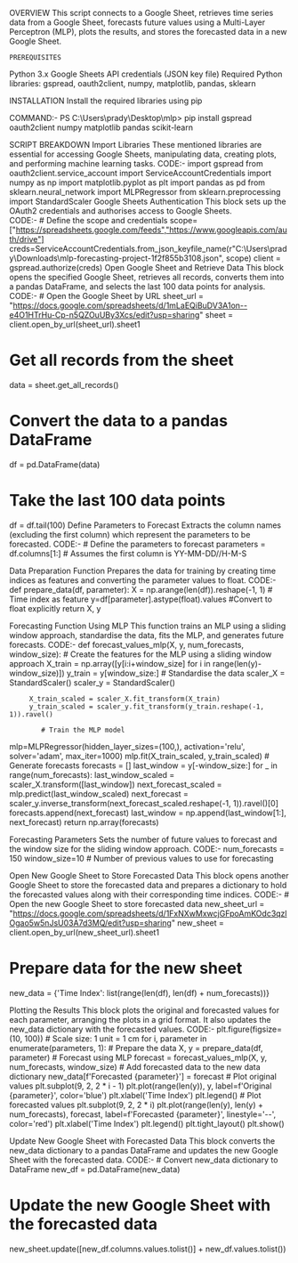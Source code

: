 OVERVIEW 
		This script connects to a Google Sheet, retrieves time series data from a Google Sheet, forecasts future values using a Multi-Layer Perceptron (MLP), plots the results, and stores the forecasted data in a new Google Sheet.

	PREREQUISITES 
Python 3.x
Google Sheets API credentials (JSON key file)
 Required Python libraries: gspread, oauth2client, numpy, matplotlib, pandas, sklearn

INSTALLATION 
	Install the required libraries using pip

COMMAND:- PS C:\Users\prady\Desktop\mlp> pip install gspread oauth2client numpy matplotlib pandas scikit-learn

SCRIPT BREAKDOWN
Import Libraries
		These mentioned libraries are essential for accessing Google Sheets, manipulating data, creating plots, and performing machine learning tasks.
CODE:-
	import gspread
from oauth2client.service_account import ServiceAccountCredentials
import numpy as np
import matplotlib.pyplot as plt
import pandas as pd
from sklearn.neural_network import MLPRegressor
from sklearn.preprocessing import StandardScaler
Google Sheets Authentication
This block sets up the OAuth2 credentials and authorises access to Google Sheets.		
CODE:-
	# Define the scope and credentials
scope=["https://spreadsheets.google.com/feeds","https://www.googleapis.com/auth/drive"]
creds=ServiceAccountCredentials.from_json_keyfile_name(r"C:\Users\prady\Downloads\mlp-forecasting-project-1f2f855b3108.json", scope)
client = gspread.authorize(creds)
Open Google Sheet and Retrieve Data
		This block opens the specified Google Sheet, retrieves all records, converts them into a pandas DataFrame, and selects the last 100 data points for analysis.
CODE:-
	# Open the Google Sheet by URL
sheet_url = "https://docs.google.com/spreadsheets/d/1mLaEQiBuDV3A1on--e4O1HTrHu-Cp-n5QZOuUBy3Xcs/edit?usp=sharing"
sheet = client.open_by_url(sheet_url).sheet1
# Get all records from the sheet
data = sheet.get_all_records()
# Convert the data to a pandas DataFrame
df = pd.DataFrame(data)
# Take the last 100 data points
df = df.tail(100)
Define Parameters to Forecast
		Extracts the column names (excluding the first column) which represent the parameters to be forecasted.
CODE:-
	# Define the parameters to forecast
parameters = df.columns[1:]  # Assumes the first column is YY-MM-DD//H-M-S

Data Preparation Function
		Prepares the data for training by creating time indices as features and converting the parameter values to float.
CODE:-
def prepare_data(df, parameter):
   	 X = np.arange(len(df)).reshape(-1, 1) # Time index as feature
    	y=df[parameter].astype(float).values #Convert to float explicitly
    	return X, y

Forecasting Function Using MLP
		This function trains an MLP using a sliding window approach, standardise the data, fits the MLP, and generates future forecasts.
CODE:-
	def forecast_values_mlp(X, y, num_forecasts, window_size):
   		 # Create the features for the MLP using a sliding window approach
   		 X_train = np.array([y[i:i+window_size] for i in range(len(y)-window_size)])
   		 y_train = y[window_size:]
  		  # Standardise the data
    		scaler_X = StandardScaler()
    		scaler_y = StandardScaler()
    
  		 X_train_scaled = scaler_X.fit_transform(X_train)
   		 y_train_scaled = scaler_y.fit_transform(y_train.reshape(-1, 1)).ravel()
    
    		# Train the MLP model
mlp=MLPRegressor(hidden_layer_sizes=(100,), activation='relu', solver='adam', max_iter=1000)
    		mlp.fit(X_train_scaled, y_train_scaled)
   		 # Generate forecasts
   		 forecasts = []
    		last_window = y[-window_size:]
   		 for _ in range(num_forecasts):
       		 last_window_scaled = scaler_X.transform([last_window])
        		next_forecast_scaled = mlp.predict(last_window_scaled)
next_forecast = scaler_y.inverse_transform(next_forecast_scaled.reshape(-1, 1)).ravel()[0]
       		 forecasts.append(next_forecast)
       		 last_window = np.append(last_window[1:], next_forecast)
   	 return np.array(forecasts)

Forecasting Parameters
	Sets the number of future values to forecast and the window size for the sliding window approach.
CODE:-
	num_forecasts = 150
window_size=10 # Number of previous values to use for forecasting

Open New Google Sheet to Store Forecasted Data
		This block opens another Google Sheet to store the forecasted data and prepares a dictionary to hold the forecasted values along with their corresponding time indices.
CODE:-
	# Open the new Google Sheet to store forecasted data
new_sheet_url = "https://docs.google.com/spreadsheets/d/1FxNXwMxwcjGFpoAmKOdc3qzlOgao5w5nJsU03A7d3MQ/edit?usp=sharing"
new_sheet = client.open_by_url(new_sheet_url).sheet1

# Prepare data for the new sheet
new_data = {'Time Index': list(range(len(df), len(df) + num_forecasts))}


Plotting the Results
		This block plots the original and forecasted values for each parameter, arranging the plots in a grid format. It also updates the new_data dictionary with the forecasted values.
CODE:-
	plt.figure(figsize=(10, 100))  # Scale size: 1 unit = 1 cm
for i, parameter in enumerate(parameters, 1):
   		 # Prepare the data
   		 X, y = prepare_data(df, parameter)
   		 # Forecast using MLP
   		 forecast = forecast_values_mlp(X, y, num_forecasts, window_size)
   		 # Add forecasted data to the new data dictionary
   		 new_data[f'Forecasted {parameter}'] = forecast
   		 # Plot original values
   		 plt.subplot(9, 2, 2 * i - 1)
   		plt.plot(range(len(y)), y, label=f'Original {parameter}', color='blue')
   		 plt.xlabel('Time Index')
    		plt.legend()
   		 # Plot forecasted values
  		 plt.subplot(9, 2, 2 * i)
 plt.plot(range(len(y), len(y) + num_forecasts), forecast, label=f'Forecasted {parameter}', linestyle='--', color='red')
    		plt.xlabel('Time Index')
   		 plt.legend()
plt.tight_layout()
plt.show()

Update New Google Sheet with Forecasted Data
		This block converts the new_data dictionary to a pandas DataFrame and updates the new Google Sheet with the forecasted data.
CODE:-
	# Convert new_data dictionary to DataFrame
new_df = pd.DataFrame(new_data)

# Update the new Google Sheet with the forecasted data
new_sheet.update([new_df.columns.values.tolist()] + new_df.values.tolist())



